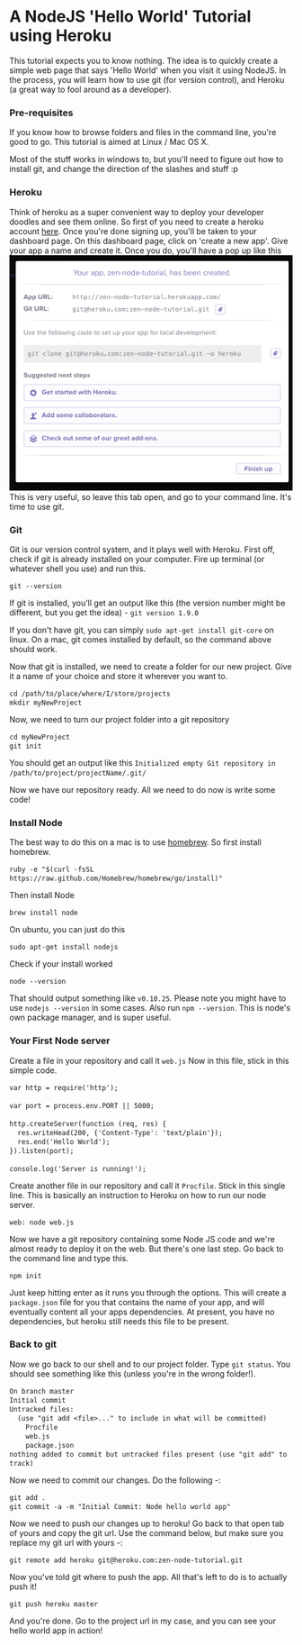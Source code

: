 # A NodeJS 'Hello World' Tutorial using Heroku

This tutorial expects you to know nothing. The idea is to quickly create a simple web page that says 'Hello World' when you visit it using NodeJS. In the process, you will learn how to use git (for version control), and Heroku (a great way to fool around as a developer).

### Pre-requisites
If you know how to browse folders and files in the command line, you're good to go. This tutorial is aimed at Linux / Mac OS X.

Most of the stuff works in windows to, but you'll need to figure out how to install git, and change the direction of the slashes and stuff :p

### Heroku
Think of heroku as a super convenient way to deploy your developer doodles and see them online. So first of you need to create a heroku account [here](http://heroku.com). Once you're done signing up, you'll be taken to your dashboard page. On this dashboard page, click on 'create a new app'. Give your app a name and create it. Once you do, you'll have a pop up like this ![](images/heroku-new-app.png)
This is very useful, so leave this tab open, and go to your command line. It's time to use git.

### Git
Git is our version control system, and it plays well with Heroku. First off, check if git is already installed on your computer. Fire up terminal (or whatever shell you use) and run this.

    git --version

If git is installed, you'll get an output like this (the version number might be different, but you get the idea) - `git version 1.9.0`

If you don't have git, you can simply `sudo apt-get install git-core` on linux. On a mac, git comes installed by default, so the command above should work.

Now that git is installed, we need to create a folder for our new project. Give it a name of your choice and store it wherever you want to.

    cd /path/to/place/where/I/store/projects
    mkdir myNewProject

Now, we need to turn our project folder into a git repository

    cd myNewProject
    git init

You should get an output like this `Initialized empty Git repository in /path/to/project/projectName/.git/`

Now we have our repository ready. All we need to do now is write some code!

### Install Node
The best way to do this on a mac is to use [homebrew](http://brew.sh). So first install homebrew.

    ruby -e "$(curl -fsSL https://raw.github.com/Homebrew/homebrew/go/install)"

Then install Node

    brew install node

On ubuntu, you can just do this

    sudo apt-get install nodejs

Check if your install worked

    node --version

That should output something like `v0.10.25`. Please note you might have to use `nodejs --version` in some cases. Also run `npm --version`. This is node's own package manager, and is super useful.

### Your First Node server
Create a file in your repository and call it `web.js`
Now in this file, stick in this simple code.

    var http = require('http');

    var port = process.env.PORT || 5000;

    http.createServer(function (req, res) {
      res.writeHead(200, {'Content-Type': 'text/plain'});
      res.end('Hello World');
    }).listen(port);

    console.log('Server is running!');

Create another file in our repository and call it `Procfile`. Stick in this single line. This is basically an instruction to Heroku on how to run our node server.

    web: node web.js

Now we have a git repository containing some Node JS code and we're almost ready to deploy it on the web. But there's one last step. Go back to the command line and type this.

    npm init

Just keep hitting enter as it runs you through the options. This will create a `package.json` file for you that contains the name of your app, and will eventually content all your apps dependencies. At present, you have no dependencies, but heroku still needs this file to be present.

### Back to git
Now we go back to our shell and to our project folder. Type `git status`. You should see something like this (unless you're in the wrong folder!).

    On branch master
    Initial commit
    Untracked files:
      (use "git add <file>..." to include in what will be committed)
        Procfile
        web.js
        package.json
    nothing added to commit but untracked files present (use "git add" to track)

Now we need to commit our changes. Do the following -:

    git add .
    git commit -a -m "Initial Commit: Node hello world app"

Now we need to push our changes up to heroku! Go back to that open tab of yours and copy the git url. Use the command below, but make sure you replace my git url with yours -:

    git remote add heroku git@heroku.com:zen-node-tutorial.git

Now you've told git where to push the app. All that's left to do is to actually push it!

    git push heroku master

And you're done. Go to the project url [](http://zen-node-tutorial.herokuapp.com/) in my case, and you can see your hello world app in action!
